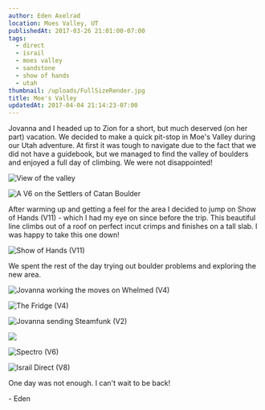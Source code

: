 ```yaml
---
author: Eden Axelrad
location: Moes Valley, UT
publishedAt: 2017-03-26 21:01:00-07:00
tags:
  - direct
  - israil
  - moes valley
  - sandstone
  - show of hands
  - utah
thumbnail: /uploads/FullSizeRender.jpg
title: Moe's Valley
updatedAt: 2017-04-04 21:14:23-07:00
---
```


Jovanna and I headed up to Zion for a short, but much deserved (on her part) vacation. We decided to make a quick pit-stop in Moe's Valley during our Utah adventure. At first it was tough to navigate due to the fact that we did not have a guidebook, but we managed to find the valley of boulders and enjoyed a full day of climbing. We were not disappointed!

![View of the valley](/uploads/FullSizeRender.jpg)

![A V6 on the Settlers of Catan Boulder](/uploads/IMG_1595.JPG)

After warming up and getting a feel for the area I decided to jump on Show of Hands (V11) - which I had my eye on since before the trip. This beautiful line climbs out of a roof on perfect incut crimps and finishes on a tall slab. I was happy to take this one down!

![Show of Hands (V11)](/uploads/show%20of%20hands.jpg)

We spent the rest of the day trying out boulder problems and exploring the new area.

![Jovanna working the moves on Whelmed (V4)](/uploads/IMG_1627.JPG)

![The Fridge (V4)](/uploads/IMG_1633.JPG)

![Jovanna sending Steamfunk (V2)](/uploads/IMG_1646.JPG)

![](/uploads/IMG_1652.JPG)

![Spectro (V6)](/uploads/IMG_1655.JPG)

![Israil Direct (V8)](/uploads/IMG_1659.JPG)

One day was not enough. I can't wait to be back!

\- Eden

